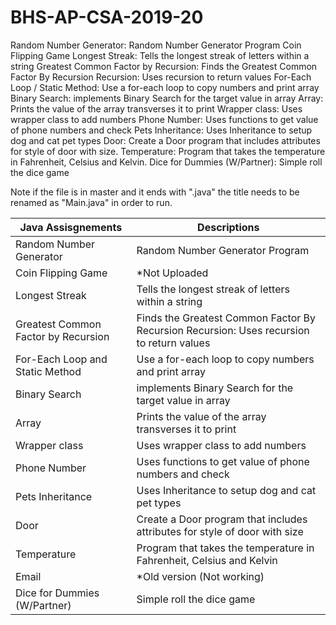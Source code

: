 # BHS-AP-CSA-2019-20

Random Number Generator:	Random Number Generator Program
Coin Flipping Game 
Longest Streak: Tells the longest streak of letters within a string 
Greatest Common Factor by Recursion: Finds the Greatest Common Factor By Recursion Recursion: Uses recursion to return values 
For-Each Loop / Static Method: Use a for-each loop to copy numbers and print array 
Binary Search:	implements Binary Search for the target value in array 
Array: Prints the value of the array transverses it to print 
Wrapper class: Uses wrapper class to add numbers 
Phone Number: Uses functions to get value of phone numbers and check 
Pets Inheritance: Uses Inheritance to setup dog and cat pet types 
Door: Create a Door program that includes attributes for style of door with size.
Temperature: Program that takes the temperature in Fahrenheit, Celsius and Kelvin.
Dice for Dummies (W/Partner): Simple roll the dice game

Note if the file is in master and it ends with ".java" the title needs to be renamed as "Main.java" in order to run.

| Java Assisgnements | Descriptions |
| ------------- | ------------- |
| Random Number Generator | Random Number Generator Program  |
| Coin Flipping Game|*Not Uploaded|  
| Longest Streak  | Tells the longest streak of letters within a string   |
| Greatest Common Factor by Recursion |  Finds the Greatest Common Factor By Recursion Recursion: Uses recursion to return values|  
| For-Each Loop and Static Method | Use a for-each loop to copy numbers and print array|  
| Binary Search | implements Binary Search for the target value in array|  
| Array | Prints the value of the array transverses it to print|  
| Wrapper class | Uses wrapper class to add numbers| 
| Phone Number | Uses functions to get value of phone numbers and check | 
| Pets Inheritance | Uses Inheritance to setup dog and cat pet types | 
| Door | Create a Door program that includes attributes for style of door with size| 
| Temperature | Program that takes the temperature in Fahrenheit, Celsius and Kelvin| 
| Email | *Old version (Not working)| 
| Dice for Dummies (W/Partner) | Simple roll the dice game| 
